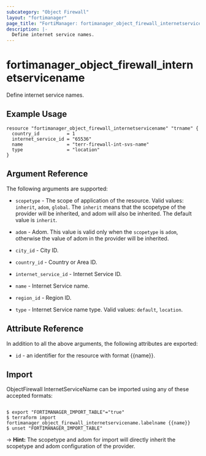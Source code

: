 ```yaml
---
subcategory: "Object Firewall"
layout: "fortimanager"
page_title: "FortiManager: fortimanager_object_firewall_internetservicename"
description: |-
  Define internet service names.
---
```


# fortimanager_object_firewall_internetservicename
Define internet service names.

## Example Usage

```hcl
resource "fortimanager_object_firewall_internetservicename" "trname" {
  country_id          = 1
  internet_service_id = "65536"
  name                = "terr-firewall-int-svs-name"
  type                = "location"
}
```

## Argument Reference


The following arguments are supported:

* `scopetype` - The scope of application of the resource. Valid values: `inherit`, `adom`, `global`. The `inherit` means that the scopetype of the provider will be inherited, and adom will also be inherited. The default value is `inherit`.
* `adom` - Adom. This value is valid only when the `scopetype` is `adom`, otherwise the value of adom in the provider will be inherited.

* `city_id` - City ID.
* `country_id` - Country or Area ID.
* `internet_service_id` - Internet Service ID.
* `name` - Internet Service name.
* `region_id` - Region ID.
* `type` - Internet Service name type. Valid values: `default`, `location`.



## Attribute Reference

In addition to all the above arguments, the following attributes are exported:
* `id` - an identifier for the resource with format {{name}}.

## Import

ObjectFirewall InternetServiceName can be imported using any of these accepted formats:
```

$ export "FORTIMANAGER_IMPORT_TABLE"="true"
$ terraform import fortimanager_object_firewall_internetservicename.labelname {{name}}
$ unset "FORTIMANAGER_IMPORT_TABLE"
```
-> **Hint:** The scopetype and adom for import will directly inherit the scopetype and adom configuration of the provider.
